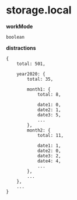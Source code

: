 # storage.local

**workMode**
```
boolean
```

**distractions**
```
{
	total: 501,

	year2020: {
		total: 35,
		
		month1: {
			total: 8,

			date1: 0,
			date2: 1,
			date3: 5,
			...
		},
		month2: {
			total: 11,

			date1: 1,
			date2: 0,
			date3: 2,
			date4: 4,
			...
		},
		...
	},
	...
}
```
